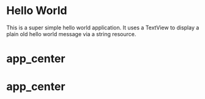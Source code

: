 Hello World
===========

This is a super simple hello world application. It uses a TextView to
display a plain old hello world message via a string resource.
# app_center
# app_center
